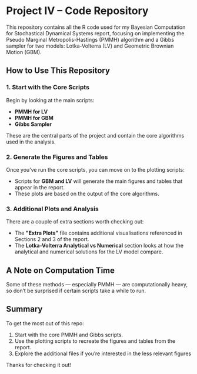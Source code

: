 # Project IV – Code Repository

This repository contains all the R code used for my Bayesian Computation for Stochastical Dynamical Systems report, focusing on implementing the Pseudo Marginal Metropolis-Hastings (PMMH) algorithm and a Gibbs sampler for two models: Lotka-Volterra (LV) and Geometric Brownian Motion (GBM).

## How to Use This Repository

### 1. Start with the Core Scripts
Begin by looking at the main scripts:
- **PMMH for LV**
- **PMMH for GBM**
- **Gibbs Sampler**

These are the central parts of the project and contain the core algorithms used in the analysis.

### 2. Generate the Figures and Tables
Once you’ve run the core scripts, you can move on to the plotting scripts:
- Scripts for **GBM and LV** will generate the main figures and tables that appear in the report.
- These plots are based on the output of the core algorithms.

### 3. Additional Plots and Analysis
There are a couple of extra sections worth checking out:
- The **"Extra Plots"** file contains additional visualisations referenced in Sections 2 and 3 of the report.
- The **Lotka-Volterra Analytical vs Numerical** section looks at how the analytical and numerical solutions for the LV model compare.

## A Note on Computation Time
Some of these methods — especially PMMH — are computationally heavy, so don’t be surprised if certain scripts take a while to run.

## Summary
To get the most out of this repo:
1. Start with the core PMMH and Gibbs scripts.
2. Use the plotting scripts to recreate the figures and tables from the report.
3. Explore the additional files if you’re interested in the less relevant figures

Thanks for checking it out!
